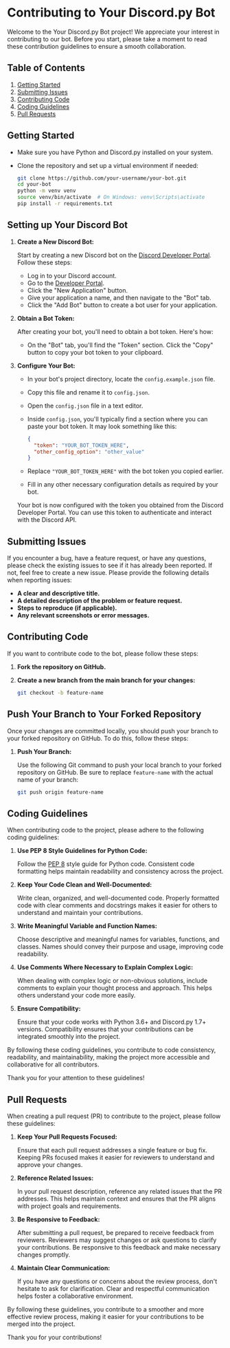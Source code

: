 # Contributing to Your Discord.py Bot

Welcome to the Your Discord.py Bot project! We appreciate your interest in contributing to our bot. Before you start, please take a moment to read these contribution guidelines to ensure a smooth collaboration.

## Table of Contents

1. [Getting Started](#getting-started)
2. [Submitting Issues](#submitting-issues)
3. [Contributing Code](#contributing-code)
4. [Coding Guidelines](#coding-guidelines)
6. [Pull Requests](#pull-requests)


## Getting Started

- Make sure you have Python and Discord.py installed on your system.
- Clone the repository and set up a virtual environment if needed:

   ```bash
   git clone https://github.com/your-username/your-bot.git
   cd your-bot
   python -m venv venv
   source venv/bin/activate  # On Windows: venv\Scripts\activate
   pip install -r requirements.txt

## Setting up Your Discord Bot

1. **Create a New Discord Bot:**

   Start by creating a new Discord bot on the [Discord Developer Portal](https://discord.com/developers/applications). Follow these steps:

   - Log in to your Discord account.
   - Go to the [Developer Portal](https://discord.com/developers/applications).
   - Click the "New Application" button.
   - Give your application a name, and then navigate to the "Bot" tab.
   - Click the "Add Bot" button to create a bot user for your application.

2. **Obtain a Bot Token:**

   After creating your bot, you'll need to obtain a bot token. Here's how:

   - On the "Bot" tab, you'll find the "Token" section. Click the "Copy" button to copy your bot token to your clipboard.

3. **Configure Your Bot:**

   - In your bot's project directory, locate the `config.example.json` file.
   - Copy this file and rename it to `config.json`.
   - Open the `config.json` file in a text editor.
   - Inside `config.json`, you'll typically find a section where you can paste your bot token. It may look something like this:

     ```json
     {
       "token": "YOUR_BOT_TOKEN_HERE",
       "other_config_option": "other_value"
     }
     ```

   - Replace `"YOUR_BOT_TOKEN_HERE"` with the bot token you copied earlier.
   - Fill in any other necessary configuration details as required by your bot.

   Your bot is now configured with the token you obtained from the Discord Developer Portal. You can use this token to authenticate and interact with the Discord API.

## Submitting Issues

If you encounter a bug, have a feature request, or have any questions, please check the existing issues to see if it has already been reported. If not, feel free to create a new issue. Please provide the following details when reporting issues:

- **A clear and descriptive title.**
- **A detailed description of the problem or feature request.**
- **Steps to reproduce (if applicable).**
- **Any relevant screenshots or error messages.**



## Contributing Code

If you want to contribute code to the bot, please follow these steps:

1. **Fork the repository on GitHub.**

2. **Create a new branch from the main branch for your changes:**

   ```bash
   git checkout -b feature-name

## Push Your Branch to Your Forked Repository

Once your changes are committed locally, you should push your branch to your forked repository on GitHub. To do this, follow these steps:

1. **Push Your Branch:**

   Use the following Git command to push your local branch to your forked repository on GitHub. Be sure to replace `feature-name` with the actual name of your branch:

   ```bash
   git push origin feature-name


## Coding Guidelines

When contributing code to the project, please adhere to the following coding guidelines:

1. **Use PEP 8 Style Guidelines for Python Code:**

   Follow the [PEP 8](https://www.python.org/dev/peps/pep-0008/) style guide for Python code. Consistent code formatting helps maintain readability and consistency across the project.

2. **Keep Your Code Clean and Well-Documented:**

   Write clean, organized, and well-documented code. Properly formatted code with clear comments and docstrings makes it easier for others to understand and maintain your contributions.

3. **Write Meaningful Variable and Function Names:**

   Choose descriptive and meaningful names for variables, functions, and classes. Names should convey their purpose and usage, improving code readability.

4. **Use Comments Where Necessary to Explain Complex Logic:**

   When dealing with complex logic or non-obvious solutions, include comments to explain your thought process and approach. This helps others understand your code more easily.

5. **Ensure Compatibility:**

   Ensure that your code works with Python 3.6+ and Discord.py 1.7+ versions. Compatibility ensures that your contributions can be integrated smoothly into the project.

By following these coding guidelines, you contribute to code consistency, readability, and maintainability, making the project more accessible and collaborative for all contributors.

Thank you for your attention to these guidelines!


## Pull Requests

When creating a pull request (PR) to contribute to the project, please follow these guidelines:

1. **Keep Your Pull Requests Focused:**

   Ensure that each pull request addresses a single feature or bug fix. Keeping PRs focused makes it easier for reviewers to understand and approve your changes.

2. **Reference Related Issues:**

   In your pull request description, reference any related issues that the PR addresses. This helps maintain context and ensures that the PR aligns with project goals and requirements.

3. **Be Responsive to Feedback:**

   After submitting a pull request, be prepared to receive feedback from reviewers. Reviewers may suggest changes or ask questions to clarify your contributions. Be responsive to this feedback and make necessary changes promptly.

4. **Maintain Clear Communication:**

   If you have any questions or concerns about the review process, don't hesitate to ask for clarification. Clear and respectful communication helps foster a collaborative environment.

By following these guidelines, you contribute to a smoother and more effective review process, making it easier for your contributions to be merged into the project.

Thank you for your contributions!

